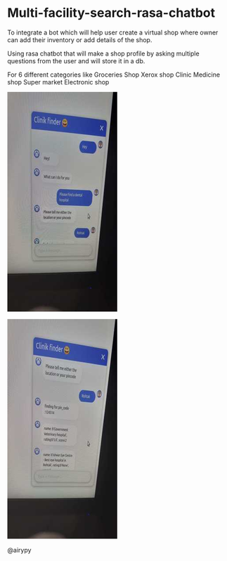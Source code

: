# Multi-facility-search-rasa-chatbot


To integrate a bot which will help user create a virtual shop where owner can add their inventory or add details of the shop.

Using rasa chatbot that will make a shop profile by asking multiple questions from the user and will store it in a db. 

For 6 different categories like 
Groceries Shop
Xerox shop
Clinic
Medicine shop 
Super market
Electronic shop

![Alt text](/first1.jpeg?raw=true "IMG")

![Alt text](/second.jpeg?raw=true "IMG")

@airypy
